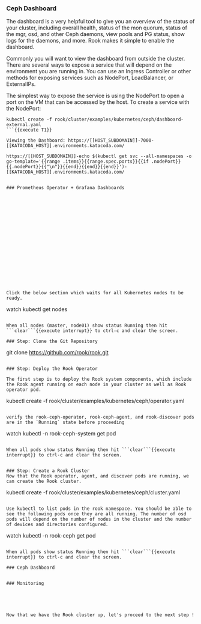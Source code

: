 ### Ceph Dashboard
The dashboard is a very helpful tool to give you an overview of the status of your cluster, including overall health, status of the mon quorum, status of the mgr, osd, and other Ceph daemons, view pools and PG status, show logs for the daemons, and more. Rook makes it simple to enable the dashboard.

Commonly you will want to view the dashboard from outside the cluster. There are several ways to expose a service that will depend on the environment you are running in. You can use an Ingress Controller or other methods for exposing services such as NodePort, LoadBalancer, or ExternalIPs.

The simplest way to expose the service is using the NodePort to open a port on the VM that can be accessed by the host. To create a service with the NodePort:

```
kubectl create -f rook/cluster/examples/kubernetes/ceph/dashboard-external.yaml
```{{execute T1}}

Viewing the Dashboard: https://[[HOST_SUBDOMAIN]]-7000-[[KATACODA_HOST]].environments.katacoda.com/

https://[[HOST_SUBDOMAIN]]-echo $(kubectl get svc --all-namespaces -o go-template='{{range .items}}{{range.spec.ports}}{{if .nodePort}}{{.nodePort}}{{"\n"}}{{end}}{{end}}{{end}}')-[[KATACODA_HOST]].environments.katacoda.com/


### Prometheus Operator + Grafana Dashboards



















Click the below section which waits for all Kubernetes nodes to be ready.
```
watch kubectl get nodes
```{{execute T1}}

When all nodes (master, node01) show status Running then hit ```clear```{{execute interrupt}} to ctrl-c and clear the screen.

### Step: Clone the Git Repository

```
git clone https://github.com/rook/rook.git
```{{execute T1}}

### Step: Deploy the Rook Operator

The first step is to deploy the Rook system components, which include the Rook agent running on each node in your cluster as well as Rook operator pod.

```
kubectl create -f rook/cluster/examples/kubernetes/ceph/operator.yaml
```{{execute T1}}

verify the rook-ceph-operator, rook-ceph-agent, and rook-discover pods are in the `Running` state before proceeding

```
watch kubectl -n rook-ceph-system get pod
```{{execute T1}}

When all pods show status Running then hit ```clear```{{execute interrupt}} to ctrl-c and clear the screen.


### Step: Create a Rook Cluster
Now that the Rook operator, agent, and discover pods are running, we can create the Rook cluster.

```
kubectl create -f rook/cluster/examples/kubernetes/ceph/cluster.yaml
```{{execute T1}}

Use kubectl to list pods in the rook namespace. You should be able to see the following pods once they are all running. The number of osd pods will depend on the number of nodes in the cluster and the number of devices and directories configured.

```
watch kubectl -n rook-ceph get pod
```{{execute T1}}

When all pods show status Running then hit ```clear```{{execute interrupt}} to ctrl-c and clear the screen.

### Ceph Dashboard


### Monitoring





Now that we have the Rook cluster up, let's proceed to the next step !
